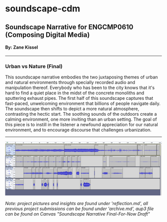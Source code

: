# soundscape-cdm
<h2>Soundscape Narrative for ENGCMP0610 (Composing Digital Media)</h2>
<h4>By: Zane Kissel</h4>
<hr>
<h3>Urban vs Nature (Final)</h3>

<p>This soundscape narrative embodies the two juxtaposing themes of urban and natural environments through specially recorded audio and manipulation thereof. Everybody who has been to the city knows that it's hard to find a quiet place in the midst of the concrete monoliths and sputtering exhaust pipes. The first half of this soundscape captures that fast-paced, unwelcoming environment that billions of people navigate daily. The soundscape then shifts to depict a more natural atmosphere, contrasting the hectic start. The soothing sounds of the outdoors create a calming environment, one more inviting than an urban setting. The goal of this piece is to instill in the listener a newfound appreciation for our natural environment, and to encourage discourse that challenges urbanization.</p>

<hr>

<img src="project-final.png">

<i>Note: project pictures and insights are found under 'reflection.md', all previous project submissions can be found under 'archive.md', aup3 file can be found on Canvas "Soundscape Narrative Final-For-Now Draft"</i>
